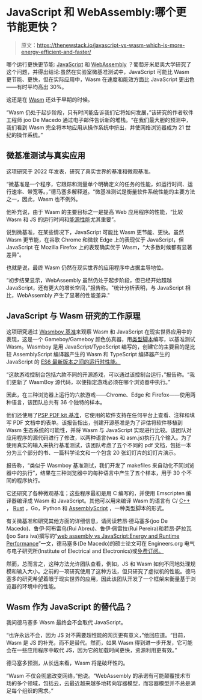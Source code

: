 # JavaScript 和 WebAssembly:哪个更节能更快？

> 原文：<https://thenewstack.io/javascript-vs-wasm-which-is-more-energy-efficient-and-faster/>

哪个运行更快更节能: [JavaScript](https://thenewstack.io/javascript-developers-on-what-matters-and-whats-next/) 和 [WebAssembly](https://thenewstack.io/key-concepts/wasm/) ？葡萄牙米尼奥大学研究了这个问题，并得出结论:虽然在实验室微基准测试中，JavaScript 可能比 Wasm 更节能、更快，但在实际应用中，Wasm 在速度和能效方面比 JavaScript 更出色——有时平均高出 30%。

这还是在 [Wasm](https://thenewstack.io/wasm-for-the-frontend-a-look-at-developer-uses/) 还处于早期的时候。

“Wasm 仍处于起步阶段，只有时间能告诉我们它将如何发展，”该研究的作者软件工程师 joo De Macedo 通过电子邮件告诉新的堆栈。“在我们最大胆的预测中，我们看到 Wasm 完全将本地应用从操作系统中挤出，并使网络浏览器成为 21 世纪的操作系统。”

## 微基准测试与真实应用

这项研究于 2022 年发表，研究了真实世界的基准和微观基准。

“微基准是一个程序，它跟踪和测量单个明确定义的任务的性能，如运行时间、运行速率、带宽等。，”德马塞多解释道。“微基准测试是衡量软件系统性能的主要方法之一，因此，Wasm 也不例外。

他补充说，由于 Wasm 的主要目标之一是提高 Web 应用程序的性能，“比较 Wasm 和 JS 的运行时间和[能源性能](https://thenewstack.io/reduce-co2-emissions-and-cost-by-increasing-software-efficiency/)尤其重要”。

说到微基准，在某些情况下，JavaScript 可能比 Wasm 更节能、更快。虽然 Wasm 更节能，在谷歌 Chrome 和微软 Edge 上的表现优于 JavaScript，但 JavaScript 在 Mozilla Firefox 上的表现确实优于 Wasm，“大多数时候都有显著差异”。

也就是说，最终 Wasm 仍然在现实世界的应用程序中占据主导地位。

“初步结果显示，WebAssembly 虽然仍处于起步阶段，但已经开始超越 JavaScript，还有更大的增长空间，”报告称。"统计分析表明，与 JavaScript 相比，WebAssembly 产生了显著的性能差异."

## JavaScript 与 Wasm 研究的工作原理

这项研究通过 [Wasmboy 基准](https://wasmboy.app/benchmark/)来观察 Wasm 和 JavaScript 在现实世界应用中的表现，这是一个 Gameboy/Gameboy 颜色仿真器，用[类型脚本](https://thenewstack.io/key-concepts/typescript/)编写，以基准测试 Wasm。Wasmboy 是用 JavaScript/TypeScript 编写的，创建它的主要目的是比较 AssemblyScript 编译器产生的 Wasm 和 TypeScript 编译器产生的 JavaScript 的 [ES6 最新版本之间的运行时性能。](https://www.w3schools.com/js/js_versions.asp)

“这款游戏控制台包括六款不同的开源游戏，可以通过该控制台运行，”报告称。“我们更新了 WasmBoy 源代码，以便指定游戏必须在哪个浏览器中执行。”

因此，在三种浏览器上运行的六款游戏——Chrome、Edge 和 Firefox——使用两种语言，该团队总共有 36 个独特的样本。

他们还使用了[PSP PDF kit 基准](https://pspdfkit.com/blog/2018/a-real-world-webassembly-benchmark/)，它使用的软件支持在任何平台上查看、注释和填写 PDF 文档中的表单。该报告指出，创建开源基准是为了评估将软件移植到 Wasm 生态系统的可能性，并将 Wasm 与 JavaScript 实现进行比较。该团队对应用程序的源代码进行了修改，以两种语言(was 和 asm.js)执行几个输入。为了使用真实的输入来执行基准测试，该团队考虑了五个不同的 pdf 文档，包括一本分为三个部分的书、一篇科学论文和一个包含 20 张幻灯片的幻灯片演示。

报告称，“类似于 Wasmboy 基准测试，我们开发了 makefiles 来自动化不同浏览器中的执行”，结果在三种浏览器中的每种语言中产生了五个样本，用于 30 个不同的程序执行。

它还研究了各种微观基准；这些程序最初是用 C 编写的，并使用 Emscripten 编译器编译成 Wasm 和 JavaScript。其他可以用来编译 Wasm 的语言有 C/ [C++](https://thenewstack.io/google-launches-carbon-an-experimental-replacement-for-c/) ， [Rust](https://thenewstack.io/what-rust-brings-to-frontend-and-web-development/) ，Go，Python 和 [AssemblyScript](https://thenewstack.io/webassembly-developers-lust-for-rust-and-assemblyscript-but-not-go/) ，一种类型脚本的形式。

有关微基准和研究其他方面的详细信息，请阅读若昂·德马塞多(joo De Macedo)、鲁伊·阿布雷乌(Rui Abreu)、鲁伊·佩雷拉(Rui Pereira)和若昂·萨拉瓦(joo Sara iva)撰写的“[web assembly vs JavaScript:Energy and Runtime Performance](https://ieeexplore.ieee.org/document/9830108)”一文，德马塞多(De Macedo)的硕士论文可在 Engineers.org 电气与电子研究所(Institute of Electrical and Electronics)或[免费订阅。](https://drive.google.com/file/d/1a4rYPiXdumL3ZMaBsPgiaBLKtzFPdg2A/view?usp=sharing)

然而，总而言之，这种方法允许团队查看，例如，JS 和 Wasm 如何不同地处理规模和输入大小。之前的一项研究使用了这种方法，但只研究了虚拟机的性能。德马塞多的研究希望着眼于现实世界的应用，因此该团队开发了一个框架来衡量基于浏览器的环境中的性能。

## Wasm 作为 JavaScript 的替代品？

我问德马塞多 Wasm 最终会不会取代 JavaScript。

“也许永远不会，因为 JS 对不需要超性能的网页更有意义，”他回应道。“目前，Wasm 是 JS 的补充，而不是替代。然而，如果 Wasm 得到进一步开发，它可能会在一些应用程序中取代 JS，因为它的加载时间更快，资源利用更有效。”

德马塞多预测，从长远来看，Wasm 将是破坏性的。

“Wasm 不仅会彻底改变网络，”他说。“WebAssembly 的承诺有可能颠覆技术市场的多个领域，包括云，云最近越来越多地转向容器模型，而容器模型并不总是满足每个组织的需求。”

<svg xmlns:xlink="http://www.w3.org/1999/xlink" viewBox="0 0 68 31" version="1.1"><title>Group</title> <desc>Created with Sketch.</desc></svg>